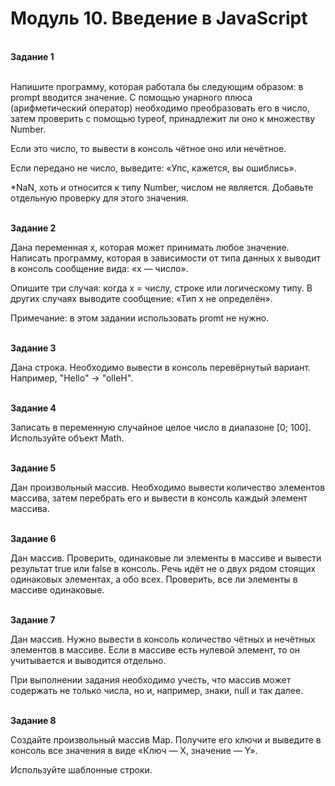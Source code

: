 # Модуль 10. Введение в JavaScript
<br>
<b>Задание 1</b><br><br>

Напишите программу, которая работала бы следующим образом: в prompt вводится значение. С помощью унарного плюса (арифметический оператор) необходимо преобразовать его в число, затем проверить с помощью typeof, принадлежит ли оно к множеству Number.<br>

Если это число, то вывести в консоль чётное оно или нечётное.<br>

Если передано не число, выведите: «Упс, кажется, вы ошиблись».<br>

*NaN, хоть и относится к типу Number, числом не является. Добавьте отдельную проверку для этого значения.<br><br>


<b>Задание 2</b><br>

Дана переменная x, которая может принимать любое значение. Написать программу, которая в зависимости от типа данных x выводит в консоль сообщение вида: «x — число».<br>

Опишите три случая: когда х = числу, строке или логическому типу. В других случаях выводите сообщение: «Тип x не определён».<br>

Примечание: в этом задании использовать promt не нужно.<br><br>


<b>Задание 3</b><br>

Дана строка. Необходимо вывести в консоль перевёрнутый вариант. Например, "Hello" -> "olleH".<br><br>


<b>Задание 4</b><br>

Записать в переменную случайное целое число в диапазоне [0; 100]. Используйте объект Math.<br><br>


<b>Задание 5</b><br>

Дан произвольный массив. Необходимо вывести количество элементов массива, затем перебрать его и вывести в консоль каждый элемент массива.<br><br>


<b>Задание 6</b><br>

Дан массив. Проверить, одинаковые ли элементы в массиве и вывести результат true или false в консоль. Речь идёт не о двух рядом стоящих одинаковых элементах, а обо всех. Проверить, все ли элементы в массиве одинаковые.<br><br>


<b>Задание 7</b><br>

Дан массив. Нужно вывести в консоль количество чётных и нечётных элементов в массиве. Если в массиве есть нулевой элемент, то он учитывается и выводится отдельно.<br>

При выполнении задания необходимо учесть, что массив может содержать не только числа, но и, например, знаки, null и так далее.<br><br>


<b>Задание 8</b><br>

Создайте произвольный массив Map. Получите его ключи и выведите в консоль все значения в виде «Ключ — Х, значение — Y».<br>

Используйте шаблонные строки.

